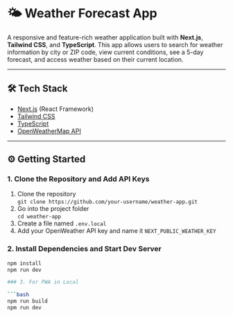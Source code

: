 # 🌤️ Weather Forecast App

A responsive and feature-rich weather application built with **Next.js**, **Tailwind CSS**, and **TypeScript**. This app allows users to search for weather information by city or ZIP code, view current conditions, see a 5-day forecast, and access weather based on their current location.

---
## 🛠️ Tech Stack

- [Next.js](https://nextjs.org/) (React Framework)
- [Tailwind CSS](https://tailwindcss.com/)
- [TypeScript](https://www.typescriptlang.org/)
- [OpenWeatherMap API](https://openweathermap.org/api)

---
## ⚙️ Getting Started

### 1. Clone the Repository and Add API Keys

1. Clone the repository  
   `git clone https://github.com/your-username/weather-app.git`
2. Go into the project folder  
   `cd weather-app`
3. Create a file named `.env.local`
4. Add your OpenWeather API key and name it `NEXT_PUBLIC_WEATHER_KEY`

### 2. Install Dependencies and Start Dev Server

```bash
npm install
npm run dev

### 3. For PWA in Local

```bash
npm run build
npm run dev
